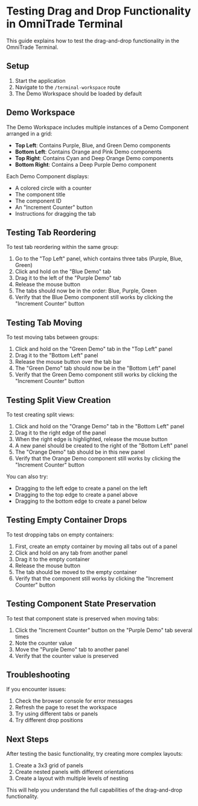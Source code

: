 # Testing Drag and Drop Functionality in OmniTrade Terminal

This guide explains how to test the drag-and-drop functionality in the OmniTrade Terminal.

## Setup

1. Start the application
2. Navigate to the `/terminal-workspace` route
3. The Demo Workspace should be loaded by default

## Demo Workspace

The Demo Workspace includes multiple instances of a Demo Component arranged in a grid:

- **Top Left**: Contains Purple, Blue, and Green Demo components
- **Bottom Left**: Contains Orange and Pink Demo components
- **Top Right**: Contains Cyan and Deep Orange Demo components
- **Bottom Right**: Contains a Deep Purple Demo component

Each Demo Component displays:
- A colored circle with a counter
- The component title
- The component ID
- An "Increment Counter" button
- Instructions for dragging the tab

## Testing Tab Reordering

To test tab reordering within the same group:

1. Go to the "Top Left" panel, which contains three tabs (Purple, Blue, Green)
2. Click and hold on the "Blue Demo" tab
3. Drag it to the left of the "Purple Demo" tab
4. Release the mouse button
5. The tabs should now be in the order: Blue, Purple, Green
6. Verify that the Blue Demo component still works by clicking the "Increment Counter" button

## Testing Tab Moving

To test moving tabs between groups:

1. Click and hold on the "Green Demo" tab in the "Top Left" panel
2. Drag it to the "Bottom Left" panel
3. Release the mouse button over the tab bar
4. The "Green Demo" tab should now be in the "Bottom Left" panel
5. Verify that the Green Demo component still works by clicking the "Increment Counter" button

## Testing Split View Creation

To test creating split views:

1. Click and hold on the "Orange Demo" tab in the "Bottom Left" panel
2. Drag it to the right edge of the panel
3. When the right edge is highlighted, release the mouse button
4. A new panel should be created to the right of the "Bottom Left" panel
5. The "Orange Demo" tab should be in this new panel
6. Verify that the Orange Demo component still works by clicking the "Increment Counter" button

You can also try:
- Dragging to the left edge to create a panel on the left
- Dragging to the top edge to create a panel above
- Dragging to the bottom edge to create a panel below

## Testing Empty Container Drops

To test dropping tabs on empty containers:

1. First, create an empty container by moving all tabs out of a panel
2. Click and hold on any tab from another panel
3. Drag it to the empty container
4. Release the mouse button
5. The tab should be moved to the empty container
6. Verify that the component still works by clicking the "Increment Counter" button

## Testing Component State Preservation

To test that component state is preserved when moving tabs:

1. Click the "Increment Counter" button on the "Purple Demo" tab several times
2. Note the counter value
3. Move the "Purple Demo" tab to another panel
4. Verify that the counter value is preserved

## Troubleshooting

If you encounter issues:

1. Check the browser console for error messages
2. Refresh the page to reset the workspace
3. Try using different tabs or panels
4. Try different drop positions

## Next Steps

After testing the basic functionality, try creating more complex layouts:

1. Create a 3x3 grid of panels
2. Create nested panels with different orientations
3. Create a layout with multiple levels of nesting

This will help you understand the full capabilities of the drag-and-drop functionality.
